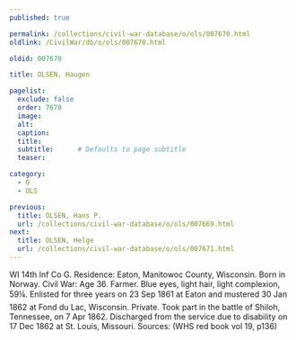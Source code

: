 ```yaml
---
published: true

permalink: /collections/civil-war-database/o/ols/007670.html
oldlink: /CivilWar/db/o/ols/007670.html

oldid: 007670

title: OLSEN, Haugen

pagelist:
  exclude: false
  order: 7670
  image: 
  alt:
  caption:
  title:
  subtitle:      # Defaults to page subtitle
  teaser:

category: 
  - O 
  - OLS

previous:
  title: OLSEN, Hans P.
  url: /collections/civil-war-database/o/ols/007669.html  
next:
  title: OLSEN, Helge
  url: /collections/civil-war-database/o/ols/007671.html   
---
```

WI 14th Inf Co G. Residence: Eaton, Manitowoc County, Wisconsin. Born in Norway. Civil War: Age 36. Farmer. Blue eyes, light hair, light complexion, 5&#146;9&frac14;&#148;. Enlisted for three years on 23 Sep 1861 at Eaton and mustered 30 Jan 1862 at Fond du Lac, Wisconsin. Private. Took part in the battle of Shiloh, Tennessee, on 7 Apr 1862. Discharged from the service due to disability on 17 Dec 1862 at St. Louis, Missouri. Sources: (WHS red book vol 19, p136)